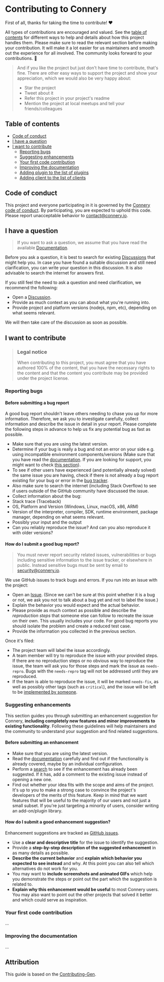 # Contributing to Connery

First of all, thanks for taking the time to contribute! ❤️

All types of contributions are encouraged and valued. See the [table of contents](#table-of-contents) for different ways to help and details about how this project handles them. Please make sure to read the relevant section before making your contribution. It will make it a lot easier for us maintainers and smooth out the experience for all involved. The community looks forward to your contributions. 🎉

> And if you like the project but just don't have time to contribute, that's fine. There are other easy ways to support the project and show your appreciation, which we would also be very happy about:
>
> - Star the project
> - Tweet about it
> - Refer this project in your project's readme
> - Mention the project at local meetups and tell your friends/colleagues

## Table of contents

- [Code of conduct](#code-of-conduct)
- [I have a question](#i-have-a-question)
- [I want to contribute](#i-want-to-contribute)
  - [Reporting bugs](#reporting-bugs)
  - [Suggesting enhancements](#suggesting-enhancements)
  - [Your first code contribution](#your-first-code-contribution)
  - [Improving the documentation](#improving-the-documentation)
  - [Adding plugin to the list of plugins](#adding-plugin-to-the-list-of-plugins)
  - [Adding client to the list of clients](#adding-client-to-the-list-of-clients)

## Code of conduct

This project and everyone participating in it is governed by the
[Connery code of conduct](https://github.com/connery-io/connery-sdk/blob/main/CODE_OF_CONDUCT.md).
By participating, you are expected to uphold this code. Please report unacceptable behavior
to contact@connery.io.

## I have a question

> If you want to ask a question, we assume that you have read the available [Documentation](https://docs.connery.io/sdk).

Before you ask a question, it is best to search for existing [Discussions](https://github.com/connery-io/connery-sdk/discussions) that might help you. In case you have found a suitable discussion and still need clarification, you can write your question in this discussion. It is also advisable to search the internet for answers first.

If you still feel the need to ask a question and need clarification, we recommend the following:

- Open a [Discussion](https://github.com/connery-io/connery-sdk/discussions/new).
- Provide as much context as you can about what you're running into.
- Provide project and platform versions (nodejs, npm, etc), depending on what seems relevant.

We will then take care of the discussion as soon as possible.

## I want to contribute

> ### Legal notice
>
> When contributing to this project, you must agree that you have authored 100% of the content, that you have the necessary rights to the content and that the content you contribute may be provided under the project license.

### Reporting bugs

#### Before submitting a bug report

A good bug report shouldn't leave others needing to chase you up for more information. Therefore, we ask you to investigate carefully, collect information and describe the issue in detail in your report. Please complete the following steps in advance to help us fix any potential bug as fast as possible.

- Make sure that you are using the latest version.
- Determine if your bug is really a bug and not an error on your side e.g. using incompatible environment components/versions (Make sure that you have read the [documentation](https://docs.connery.io/sdk). If you are looking for support, you might want to check [this section](#i-have-a-question)).
- To see if other users have experienced (and potentially already solved) the same issue you are having, check if there is not already a bug report existing for your bug or error in the [bug tracker](https://github.com/connery-io/connery-sdk/issues?q=label%3Abug).
- Also make sure to search the internet (including Stack Overflow) to see if users outside of the GitHub community have discussed the issue.
- Collect information about the bug:
- Stack trace (Traceback)
- OS, Platform and Version (Windows, Linux, macOS, x86, ARM)
- Version of the interpreter, compiler, SDK, runtime environment, package manager, depending on what seems relevant.
- Possibly your input and the output
- Can you reliably reproduce the issue? And can you also reproduce it with older versions?

#### How do I submit a good bug report?

> You must never report security related issues, vulnerabilities or bugs including sensitive information to the issue tracker, or elsewhere in public. Instead sensitive bugs must be sent by email to security@connery.io.

We use GitHub issues to track bugs and errors. If you run into an issue with the project:

- Open an [Issue](https://github.com/connery-io/connery-sdk/issues/new). (Since we can't be sure at this point whether it is a bug or not, we ask you not to talk about a bug yet and not to label the issue.)
- Explain the behavior you would expect and the actual behavior.
- Please provide as much context as possible and describe the _reproduction steps_ that someone else can follow to recreate the issue on their own. This usually includes your code. For good bug reports you should isolate the problem and create a reduced test case.
- Provide the information you collected in the previous section.

Once it's filed:

- The project team will label the issue accordingly.
- A team member will try to reproduce the issue with your provided steps. If there are no reproduction steps or no obvious way to reproduce the issue, the team will ask you for those steps and mark the issue as `needs-repro`. Bugs with the `needs-repro` tag will not be addressed until they are reproduced.
- If the team is able to reproduce the issue, it will be marked `needs-fix`, as well as possibly other tags (such as `critical`), and the issue will be left to be [implemented by someone](#your-first-code-contribution).

### Suggesting enhancements

This section guides you through submitting an enhancement suggestion for Connery, **including completely new features and minor improvements to existing functionality**. Following these guidelines will help maintainers and the community to understand your suggestion and find related suggestions.

#### Before submitting an enhancement

- Make sure that you are using the latest version.
- Read the [documentation](https://docs.connery.io/sdk) carefully and find out if the functionality is already covered, maybe by an individual configuration.
- Perform a [search](https://github.com/connery-io/connery-sdk/issues) to see if the enhancement has already been suggested. If it has, add a comment to the existing issue instead of opening a new one.
- Find out whether your idea fits with the scope and aims of the project. It's up to you to make a strong case to convince the project's developers of the merits of this feature. Keep in mind that we want features that will be useful to the majority of our users and not just a small subset. If you're just targeting a minority of users, consider writing an add-on/plugin library.

#### How do I submit a good enhancement suggestion?

Enhancement suggestions are tracked as [GitHub issues](https://github.com/connery-io/connery-sdk/issues).

- Use a **clear and descriptive title** for the issue to identify the suggestion.
- Provide a **step-by-step description of the suggested enhancement** in as many details as possible.
- **Describe the current behavior** and **explain which behavior you expected to see instead** and why. At this point you can also tell which alternatives do not work for you.
- You may want to **include screenshots and animated GIFs** which help you demonstrate the steps or point out the part which the suggestion is related to.
- **Explain why this enhancement would be useful** to most Connery users. You may also want to point out the other projects that solved it better and which could serve as inspiration.

### Your first code contribution

...

<!-- TODO: Include Setup of env, IDE and typical getting started instructions -->

### Improving the documentation

...

<!-- TODO: Updating, improving and correcting the documentation. -->

## Attribution

This guide is based on the [Contributing-Gen](https://github.com/bttger/contributing-gen).
